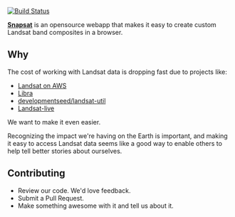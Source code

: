 [![Build Status](https://travis-ci.org/recombinators/landsat.svg)](https://travis-ci.org/recombinators/landsat)

**[Snapsat](http://snapsat.org/)** is an opensource webapp that makes it easy to create custom Landsat band composites in a browser.

Why
---

The cost of working with Landsat data is dropping fast due to projects like:
- [Landsat on AWS](https://aws.amazon.com/blogs/aws/start-using-landsat-on-aws/)
- [Libra](http://libra.developmentseed.org/)
- [developmentseed/landsat-util](https://github.com/developmentseed/landsat-util)
- [Landsat-live](https://www.mapbox.com/blog/landsat-live-live/)

We want to make it even easier.

Recognizing the impact we're having on the Earth is important, and making it easy to access Landsat data seems like a good way to enable others to help tell better stories about ourselves.


Contributing
------------

- Review our code. We'd love feedback.
- Submit a Pull Request.
- Make something awesome with it and tell us about it.
